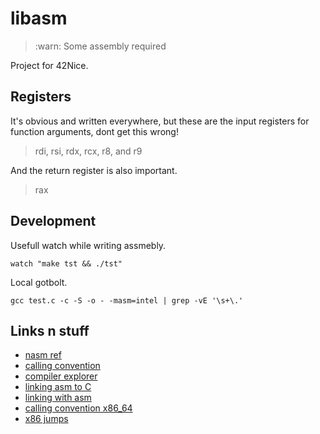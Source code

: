 # libasm

> :warn: Some assembly required

Project for 42Nice.

## Registers

It's obvious and written everywhere, but these are the input registers for function arguments, dont get this wrong!

> rdi, rsi, rdx, rcx, r8, and r9

And the return register is also important.

> rax

## Development

Usefull watch while writing assmebly.
```
watch "make tst && ./tst"
```

Local gotbolt.
```
gcc test.c -c -S -o - -masm=intel | grep -vE '\s+\.'
```

## Links n stuff

- [nasm ref](https://www.cs.uaf.edu/2017/fall/cs301/reference/x86_64.html)
- [calling convention](https://en.wikipedia.org/wiki/X86_calling_conventions)
- [compiler explorer](https://godbolt.org/)
- [linking asm to C](https://stackoverflow.com/questions/24991944/linking-c-with-nasm#answer-24992571)
- [linking with asm](https://wjwrobot.github.io/2020/01/28/Link-Static-Dynamic-Library-in-C-C-on-Linux/)
- [calling convention x86_64](https://www.nasm.us/doc/nasmdo12.html)
- [x86 jumps](http://www.unixwiz.net/techtips/x86-jumps.html)

